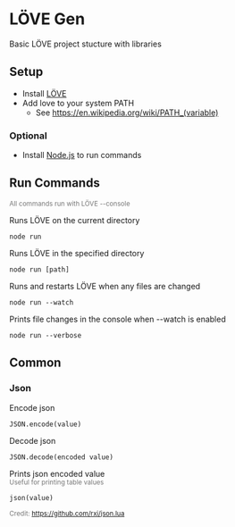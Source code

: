 # LÖVE Gen

Basic LÖVE project stucture with libraries

## Setup
- Install [LÖVE](https://love2d.org/)
- Add love to your system PATH 
    - See https://en.wikipedia.org/wiki/PATH_(variable)

### Optional
- Install [Node.js](https://nodejs.org) to run commands

## Run Commands
<small style="color: #777">All commands run with LÖVE --console</small>

Runs LÖVE on the current directory

    node run
Runs LÖVE in the specified directory

    node run [path]
    
Runs and restarts LÖVE when any files are changed  

    node run --watch

Prints file changes in the console when --watch is enabled 

    node run --verbose

## Common

### Json
Encode json

    JSON.encode(value)  
Decode json

    JSON.decode(encoded value)  
Prints json encoded value  
<small style="color: #777">Useful for printing table values</small>

    json(value)
<small style="color: #777">Credit: https://github.com/rxi/json.lua</small>